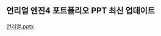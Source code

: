 ## 언리얼 엔진4 포트폴리오 PPT 최신 업데이트

[언리얼.pptx](https://github.com/user-attachments/files/17042661/default.pptx)


